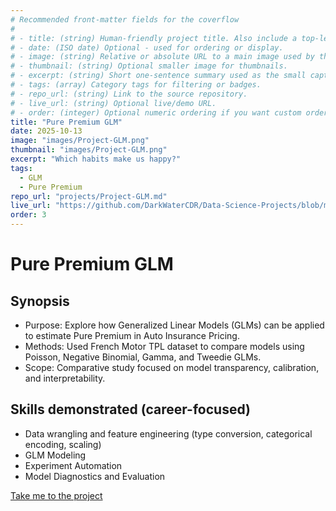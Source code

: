 ```yaml
---
# Recommended front-matter fields for the coverflow
#
# - title: (string) Human-friendly project title. Also include a top-level H1 in the body for compatibility with simple extractors.
# - date: (ISO date) Optional - used for ordering or display.
# - image: (string) Relative or absolute URL to a main image used by the coverflow. Prefer a path accessible from the `temp/` folder when previewing locally (e.g. `../images/my-image.jpg`).
# - thumbnail: (string) Optional smaller image for thumbnails.
# - excerpt: (string) Short one-sentence summary used as the small caption under the coverflow title.
# - tags: (array) Category tags for filtering or badges.
# - repo_url: (string) Link to the source repository.
# - live_url: (string) Optional live/demo URL.
# - order: (integer) Optional numeric ordering if you want custom ordering.
title: "Pure Premium GLM"
date: 2025-10-13
image: "images/Project-GLM.png"
thumbnail: "images/Project-GLM.png"
excerpt: "Which habits make us happy?"
tags:
  - GLM
  - Pure Premium
repo_url: "projects/Project-GLM.md"
live_url: "https://github.com/DarkWaterCDR/Data-Science-Projects/blob/main/pure-premium-glm/Pure-Premium-GLM.md"
order: 3
---
```


# Pure Premium GLM

## Synopsis
- Purpose: Explore how Generalized Linear Models (GLMs) can be applied to estimate Pure Premium in Auto Insurance Pricing.
- Methods: Used French Motor TPL dataset to compare models using Poisson, Negative Binomial, Gamma, and Tweedie GLMs.
- Scope: Comparative study focused on model transparency, calibration, and interpretability.

## Skills demonstrated (career-focused)
- Data wrangling and feature engineering (type conversion, categorical encoding, scaling)
- GLM Modeling
- Experiment Automation
- Model Diagnostics and Evaluation

[Take me to the project](https://github.com/DarkWaterCDR/Data-Science-Projects/blob/main/pure-premium-glm/Pure-Premium-GLM.md)
